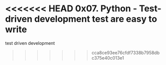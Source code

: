 <<<<<<< HEAD
0x07. Python - Test-driven development
test are easy to write
=======
test driven development
>>>>>>> cca8ce93ee76cfdf7338b7958dbc375e40c013e1
